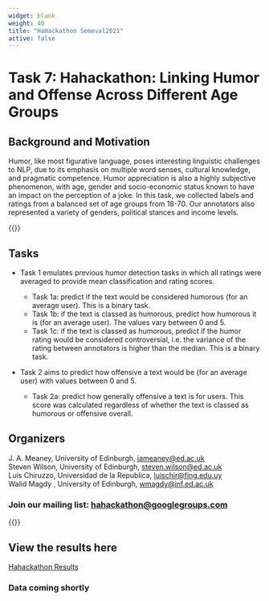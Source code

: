 ```yaml
---
widget: blank
weight: 40
title: "HaHackathon Semeval2021"
active: false 
--- 
```


<h1><b> Task 7: Hahackathon: Linking Humor and Offense Across Different Age Groups </b></h1>

<h2><b>Background and Motivation</b></h2>
Humor, like most figurative language, poses interesting linguistic challenges to NLP, due to its emphasis on multiple word senses, cultural knowledge, and pragmatic competence.  Humor appreciation is also a highly subjective phenomenon, with age, gender and socio-economic status known to have an impact on the perception of a joke. In this task, we collected labels and ratings from a balanced set of age groups from 18-70. Our annotators also represented a variety of genders, political stances and income levels. 

{{<spoiler text="Find out more" >}} 
<b><h2>Tasks</b></h2>
* Task 1 emulates previous humor detection tasks in which all ratings were averaged to provide mean classification and rating scores. 

    * Task 1a: predict if the text would be considered humorous (for an average user). This is a binary task.
    * Task 1b: if the text is classed as humorous, predict how humorous it is (for an average user). The values vary between 0 and 5.
    * Task 1c: if the text is classed as humorous, predict if the humor rating would be considered controversial, i.e. the variance of the rating between annotators is higher than the median. This is a binary task.


* Task 2 aims to predict how offensive a text would be (for an average user) with values between 0 and 5. 
     * Task 2a: predict how generally offensive a text is for users. This score was calculated regardless of whether the text is classed as humorous or offensive overall. 

<b><h2>Organizers</b></h2>
J. A. Meaney, University of Edinburgh, jameaney@ed.ac.uk     
Steven Wilson, University of Edinburgh, steven.wilson@ed.ac.uk 
<br> Luis Chiruzzo, Universidad de la Republica, luischir@fing.edu.uy 
<br>Walid Magdy , University of Edinburgh,  wmagdy@inf.ed.ac.uk 

<h3>Join our mailing list: <a href="mailto:hahackathon@googlegroups.com">hahackathon@googlegroups.com</a></h3>

{{</spoiler>}}
  
<h2><b>View the results here</b></h2>
<a href="http://smash.inf.ed.ac.uk/hahackathon_results.html">Hahackathon Results</a>

<h3>Data coming shortly</h3>